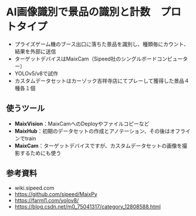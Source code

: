 # AI画像識別で景品の識別と計数　プロトタイプ
- プライズゲーム機のブース出口に落ちた景品を識別し、種類毎にカウント、結果を外部に送信
- ターゲットデバイスはMaixCam（Sipeed社のシングルボードコンピューター）
- YOLOv5/v8で試作
- カスタムデータセットはカーゾック吉祥寺店にてプレーして獲得した景品４種各１個
## 使うツール
- **MaixVision**：MaixCamへのDeployやファイルコピーなど
- **MaixHub**：初期のデータセットの作成とアノテーション、その後はオフラインでtrain
- **MaixCam**：ターゲットデバイスですが、カスタムデータセットの画像を撮影するためにも使う

## 参考資料
- wiki.sipeed.com
- https://github.com/sipeed/MaixPy
- https://farml1.com/yolov8/
- https://blog.csdn.net/m0_75041317/category_12808588.html
